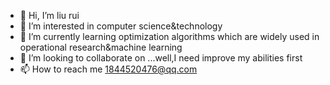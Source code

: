 - 👋 Hi, I’m liu rui
- 👀 I’m interested in computer science&technology
- 🌱 I’m currently learning optimization algorithms which are widely used in operational research&machine learning
- 💞️ I’m looking to collaborate on ...well,I need improve my abilities first
- 📫 How to reach me 1844520476@qq.com

<!---
1844520476/1844520476 is a ✨ special ✨ repository because its `README.md` (this file) appears on your GitHub profile.
You can click the Preview link to take a look at your changes.
--->
